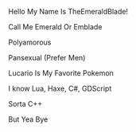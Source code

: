 Hello My Name Is TheEmeraldBlade!

Call Me Emerald Or Emblade

Polyamorous

Pansexual (Prefer Men)

Lucario Is My Favorite Pokemon

I know Lua, Haxe, C#, GDScript

Sorta C++

But Yea Bye
